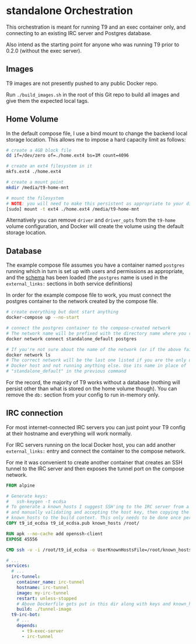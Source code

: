 # standalone Orchestration

This orchestration is meant for running T9 and an exec container only, and
connecting to an existing IRC server and Postgres database.

Also intend as the starting point for anyone who was running T9 prior to 0.2.0
(without the exec server).

## Images

T9 images are not presently pushed to any public Docker repo.

Run `./build_images.sh` in the root of this Git repo to build all images
and give them the expected local tags.

## Home Volume

In the default compose file, I use a bind mount to change the backend local
storage location. This allows me to impose a hard capacity limit as follows:

```bash
# create a 4GB block file
dd if=/dev/zero of=./home.ext4 bs=1M count=4096

# create an ext4 filesystem in it
mkfs.ext4 ./home.ext4

# create a mount point
mkdir /media/t9-home-mnt

# mount the filesystem
# NOTE: you will need to make this persistent as appropriate to your distro
[sudo] mount -t ext4 ./home.ext4 /media/t9-home-mnt
```

Alternatively you can remove `driver` and `driver_opts` from the `t9-home`
volume configuration, and Docker will create the volume using the default
storage location.

## Database

The example compose file assumes you have a container named `postgres` running
which in turn is set up with users and permissions as appropriate, and the
[schema](../../schema) has been loaded (the `postgres` name is used in the
`external_links:` sections in both service definitions)

In order for the example compose file to work, you must connect the postgres container
to the network created by the compose file.

```bash
# create everything but dont start anything
docker-compose up --no-start

# connect the postgres container to the compose-created network
# The network name will be prefixed with the directory name where you ran compose
docker network connect standalone_default postgres

# If you're not sure about the name of the network (or if the above fails), run:
docker network ls
# The correct network will be the last one listed if you are the only user of this
# Docker host and not running anything else. Use its name in place of
# "standalone_default" in the previous command
```

For the record, the majority of T9 works without a database (nothing will persist
other than what is stored on the home volume though). You can remove the `db:`
section from your config to run in-memory only.

## IRC connection

For most internet-connected IRC servers you can just point your T9 config at their
hostname and everything will work normally.

For IRC servers running on the local Docker host, you can add another
`external_links:` entry and connect the container to the compose network.

For me it was convenient to create another container that creates an SSH tunnel to the
IRC server and then exposes the tunnel port on the compose network.

```dockerfile
FROM alpine

# Generate keys:
#   ssh-keygen -t ecdsa
# To generate a known_hosts I suggest SSH'ing to the IRC server from a clean image
# and manually validating and accepting the host key, then copying the created
# known_hosts to the build context. This only needs to be done once per host.
COPY t9_id_ecdsa t9_id_ecdsa.pub known_hosts /root/

RUN apk --no-cache add openssh-client
EXPOSE 45556

CMD ssh -v -i /root/t9_id_ecdsa -o UserKnownHostsFile=/root/known_hosts -L 0.0.0.0:45556:127.0.0.1:6667 -N irc-tunnel@irc-host.example.org
```

```yaml
# ...
services:
  # ...
  irc-tunnel:
    container_name: irc-tunnel
    hostname: irc-tunnel
    image: my-irc-tunnel
    restart: unless-stopped
    # Above Dockerfile gets put in this dir along with keys and known_hosts
    build: ./tunnel-image
  t9-irc-bot:
    # ...
    depends:
      - t9-exec-server
      - irc-tunnel
```
